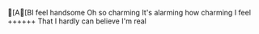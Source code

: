 [A[BI feel handsome
Oh so charming
It's alarming how charming I feel
++++++
That I hardly can believe I'm real
